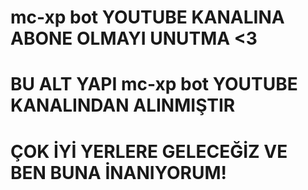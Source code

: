 # mc-xp bot YOUTUBE KANALINA ABONE OLMAYI UNUTMA <3

# BU ALT YAPI mc-xp bot YOUTUBE KANALINDAN ALINMIŞTIR

# ÇOK İYİ YERLERE GELECEĞİZ VE BEN BUNA İNANIYORUM!